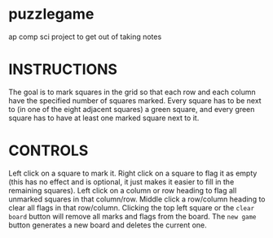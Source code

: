 # puzzlegame
ap comp sci project to get out of taking notes

# INSTRUCTIONS
The goal is to mark squares in the grid so that each row and each column have the specified number of squares marked.
Every square has to be next to (in one of the eight adjacent squares) a green square, and every green square has to have at least one marked square next to it.

# CONTROLS
Left click on a square to mark it.  Right click on a square to flag it as empty (this has no effect and is optional, it just makes it easier to fill in the remaining squares).  Left click on a column or row heading to flag all unmarked squares in that column/row.  Middle click a row/column heading to clear all flags in that row/column.  Clicking the top left square or the `clear board` button will remove all marks and flags from the board.  The `new game` button generates a new board and deletes the current one.
